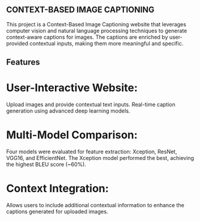 ## CONTEXT-BASED IMAGE CAPTIONING

This project is a Context-Based Image Captioning website that leverages computer vision and natural language processing techniques to generate context-aware captions for images. The captions are enriched by user-provided contextual inputs, making them more meaningful and specific.

## Features
# User-Interactive Website:
Upload images and provide contextual text inputs.
Real-time caption generation using advanced deep learning models.

# Multi-Model Comparison:
Four models were evaluated for feature extraction: Xception, ResNet, VGG16, and EfficientNet.
The Xception model performed the best, achieving the highest BLEU score (~60%).

# Context Integration:
Allows users to include additional contextual information to enhance the captions generated for uploaded images.
